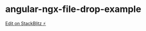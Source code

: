# angular-ngx-file-drop-example

[Edit on StackBlitz ⚡️](https://stackblitz.com/edit/angular-ngx-file-drop-example-kop8j8)
